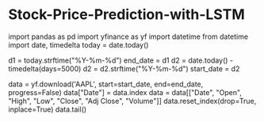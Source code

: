 # Stock-Price-Prediction-with-LSTM
import pandas as pd
import yfinance as yf
import datetime
from datetime import date, timedelta
today = date.today()

d1 = today.strftime("%Y-%m-%d")
end_date = d1
d2 = date.today() - timedelta(days=5000)
d2 = d2.strftime("%Y-%m-%d")
start_date = d2

data = yf.download('AAPL', 
                      start=start_date, 
                      end=end_date, 
                      progress=False)
data["Date"] = data.index
data = data[["Date", "Open", "High", "Low", "Close", 
             "Adj Close", "Volume"]]
data.reset_index(drop=True, inplace=True)
data.tail()
